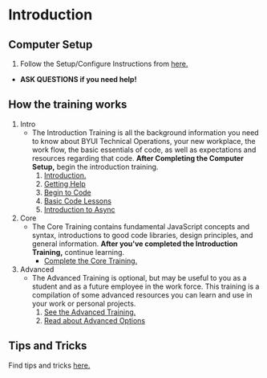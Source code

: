 # Introduction

## Computer Setup
1. Follow the Setup/Configure Instructions from [here.](../newHireToDo.md)
* **ASK QUESTIONS if you need help!**

##  How the training works
1.  Intro
    * The Introduction Training is all the background information you need to know about BYUI Technical Operations, your new workplace, the work flow, the basic essentials of code, as well as expectations and resources regarding that code. **After Completing the Computer Setup,** begin the introduction training.
        1. [Introduction.](./intro.md)
        2. [Getting Help](./help.md)
        3. [Begin to Code](./coding.md)
        4. [Basic Code Lessons](./basiccodelessons.md)
        5. [Introduction to Async](./intro2Async.md)
2.  Core
    * The Core Training contains fundamental JavaScript concepts and syntax, introductions to good code libraries, design principles, and general information.  **After you've completed the Introduction Training,** continue learning.  
        * [Complete the Core Training.](../Core/core.md)
3.  Advanced
    * The Advanced Training is optional, but may be useful to you as a student and as a future employee in the work force. This training is a compilation of some advanced resources you can learn and use in your work or personal projects. 
        1. [See the Advanced Training.](../Advanced/advanced.md)
        2. [Read about Advanced Options](../Advanced/advanceLearning.md)

## Tips and Tricks
Find tips and tricks [here.](../Resources/tipstricks.md)
